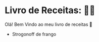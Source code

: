 # Livro de Receitas: :man_cook:

Olá! Bem Vindo ao meu livro de receitas :wave:

- Strogonoff de frango 

